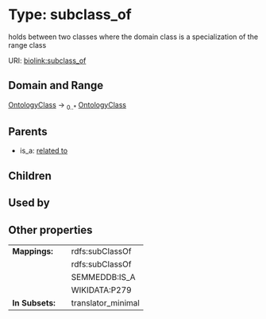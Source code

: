 
# Type: subclass_of


holds between two classes where the domain class is a specialization of the range class

URI: [biolink:subclass_of](https://w3id.org/biolink/vocab/subclass_of)


## Domain and Range

[OntologyClass](OntologyClass.md) ->  <sub>0..*</sub> [OntologyClass](OntologyClass.md)

## Parents

 *  is_a: [related to](related_to.md)

## Children


## Used by


## Other properties

|  |  |  |
| --- | --- | --- |
| **Mappings:** | | rdfs:subClassOf |
|  | | rdfs:subClassOf |
|  | | SEMMEDDB:IS_A |
|  | | WIKIDATA:P279 |
| **In Subsets:** | | translator_minimal |

